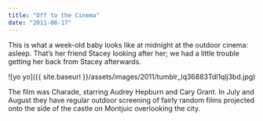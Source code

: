```yaml
---
title: "Off to the Cinema"
date: "2011-08-17"
---
```


This is what a week-old baby looks like at midnight at the outdoor cinema: asleep. That’s her friend Stacey looking after her; we had a little trouble getting her back from Stacey afterwards.

![yo yo]({{ site.baseurl }}/assets/images/2011/tumblr_lq36883Tdl1qlj3bd.jpg)

The film was Charade, starring Audrey Hepburn and Cary Grant. In July and August they have regular outdoor screening of fairly random films projected onto the side of the castle on Montjuic overlooking the city.

